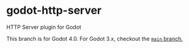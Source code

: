 # godot-http-server
HTTP Server plugin for Godot

This branch is for Godot 4.0. For Godot 3.x, checkout the [`main` branch.](https://github.com/bitwise-aiden/godot-http-server/tree/main)
